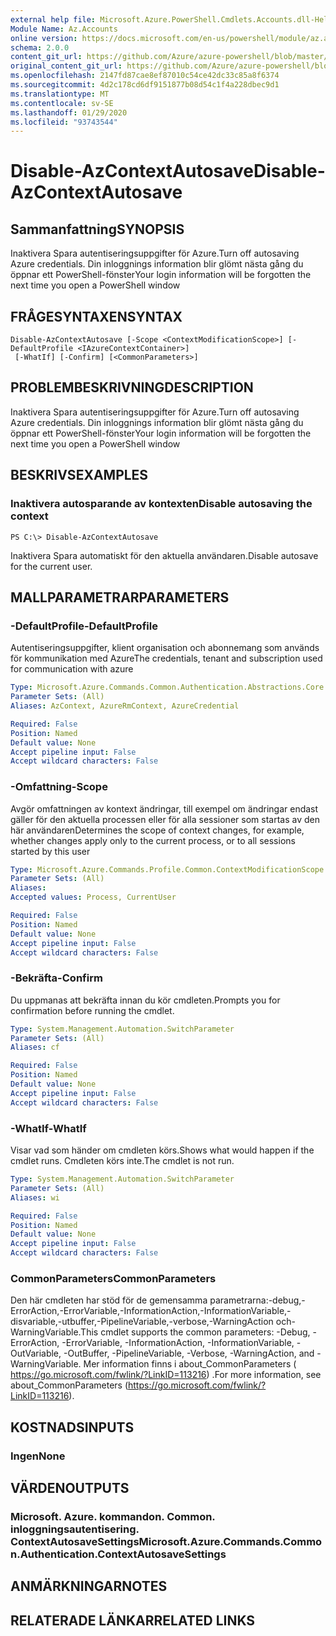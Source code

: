 ```yaml
---
external help file: Microsoft.Azure.PowerShell.Cmdlets.Accounts.dll-Help.xml
Module Name: Az.Accounts
online version: https://docs.microsoft.com/en-us/powershell/module/az.accounts/disable-azcontextautosave
schema: 2.0.0
content_git_url: https://github.com/Azure/azure-powershell/blob/master/src/Accounts/Accounts/help/Disable-AzContextAutosave.md
original_content_git_url: https://github.com/Azure/azure-powershell/blob/master/src/Accounts/Accounts/help/Disable-AzContextAutosave.md
ms.openlocfilehash: 2147fd87cae8ef87010c54ce42dc33c85a8f6374
ms.sourcegitcommit: 4d2c178cd6df9151877b08d54c1f4a228dbec9d1
ms.translationtype: MT
ms.contentlocale: sv-SE
ms.lasthandoff: 01/29/2020
ms.locfileid: "93743544"
---
```

# <span data-ttu-id="4901c-101">Disable-AzContextAutosave</span><span class="sxs-lookup"><span data-stu-id="4901c-101">Disable-AzContextAutosave</span></span>

## <span data-ttu-id="4901c-102">Sammanfattning</span><span class="sxs-lookup"><span data-stu-id="4901c-102">SYNOPSIS</span></span>
<span data-ttu-id="4901c-103">Inaktivera Spara autentiseringsuppgifter för Azure.</span><span class="sxs-lookup"><span data-stu-id="4901c-103">Turn off autosaving Azure credentials.</span></span>  <span data-ttu-id="4901c-104">Din inloggnings information blir glömt nästa gång du öppnar ett PowerShell-fönster</span><span class="sxs-lookup"><span data-stu-id="4901c-104">Your login information will be forgotten the next time you open a PowerShell window</span></span>

## <span data-ttu-id="4901c-105">FRÅGESYNTAXEN</span><span class="sxs-lookup"><span data-stu-id="4901c-105">SYNTAX</span></span>

```
Disable-AzContextAutosave [-Scope <ContextModificationScope>] [-DefaultProfile <IAzureContextContainer>]
 [-WhatIf] [-Confirm] [<CommonParameters>]
```

## <span data-ttu-id="4901c-106">PROBLEMBESKRIVNING</span><span class="sxs-lookup"><span data-stu-id="4901c-106">DESCRIPTION</span></span>
<span data-ttu-id="4901c-107">Inaktivera Spara autentiseringsuppgifter för Azure.</span><span class="sxs-lookup"><span data-stu-id="4901c-107">Turn off autosaving Azure credentials.</span></span>  <span data-ttu-id="4901c-108">Din inloggnings information blir glömt nästa gång du öppnar ett PowerShell-fönster</span><span class="sxs-lookup"><span data-stu-id="4901c-108">Your login information will be forgotten the next time you open a PowerShell window</span></span>

## <span data-ttu-id="4901c-109">BESKRIVS</span><span class="sxs-lookup"><span data-stu-id="4901c-109">EXAMPLES</span></span>

### <span data-ttu-id="4901c-110">Inaktivera autosparande av kontexten</span><span class="sxs-lookup"><span data-stu-id="4901c-110">Disable autosaving the context</span></span>
```
PS C:\> Disable-AzContextAutosave
```

<span data-ttu-id="4901c-111">Inaktivera Spara automatiskt för den aktuella användaren.</span><span class="sxs-lookup"><span data-stu-id="4901c-111">Disable autosave for the current user.</span></span>

## <span data-ttu-id="4901c-112">MALLPARAMETRAR</span><span class="sxs-lookup"><span data-stu-id="4901c-112">PARAMETERS</span></span>

### <span data-ttu-id="4901c-113">-DefaultProfile</span><span class="sxs-lookup"><span data-stu-id="4901c-113">-DefaultProfile</span></span>
<span data-ttu-id="4901c-114">Autentiseringsuppgifter, klient organisation och abonnemang som används för kommunikation med Azure</span><span class="sxs-lookup"><span data-stu-id="4901c-114">The credentials, tenant and subscription used for communication with azure</span></span>

```yaml
Type: Microsoft.Azure.Commands.Common.Authentication.Abstractions.Core.IAzureContextContainer
Parameter Sets: (All)
Aliases: AzContext, AzureRmContext, AzureCredential

Required: False
Position: Named
Default value: None
Accept pipeline input: False
Accept wildcard characters: False
```

### <span data-ttu-id="4901c-115">-Omfattning</span><span class="sxs-lookup"><span data-stu-id="4901c-115">-Scope</span></span>
<span data-ttu-id="4901c-116">Avgör omfattningen av kontext ändringar, till exempel om ändringar endast gäller för den aktuella processen eller för alla sessioner som startas av den här användaren</span><span class="sxs-lookup"><span data-stu-id="4901c-116">Determines the scope of context changes, for example, whether changes apply only to the current process, or to all sessions started by this user</span></span>

```yaml
Type: Microsoft.Azure.Commands.Profile.Common.ContextModificationScope
Parameter Sets: (All)
Aliases:
Accepted values: Process, CurrentUser

Required: False
Position: Named
Default value: None
Accept pipeline input: False
Accept wildcard characters: False
```

### <span data-ttu-id="4901c-117">-Bekräfta</span><span class="sxs-lookup"><span data-stu-id="4901c-117">-Confirm</span></span>
<span data-ttu-id="4901c-118">Du uppmanas att bekräfta innan du kör cmdleten.</span><span class="sxs-lookup"><span data-stu-id="4901c-118">Prompts you for confirmation before running the cmdlet.</span></span>

```yaml
Type: System.Management.Automation.SwitchParameter
Parameter Sets: (All)
Aliases: cf

Required: False
Position: Named
Default value: None
Accept pipeline input: False
Accept wildcard characters: False
```

### <span data-ttu-id="4901c-119">-WhatIf</span><span class="sxs-lookup"><span data-stu-id="4901c-119">-WhatIf</span></span>
<span data-ttu-id="4901c-120">Visar vad som händer om cmdleten körs.</span><span class="sxs-lookup"><span data-stu-id="4901c-120">Shows what would happen if the cmdlet runs.</span></span>
<span data-ttu-id="4901c-121">Cmdleten körs inte.</span><span class="sxs-lookup"><span data-stu-id="4901c-121">The cmdlet is not run.</span></span>

```yaml
Type: System.Management.Automation.SwitchParameter
Parameter Sets: (All)
Aliases: wi

Required: False
Position: Named
Default value: None
Accept pipeline input: False
Accept wildcard characters: False
```

### <span data-ttu-id="4901c-122">CommonParameters</span><span class="sxs-lookup"><span data-stu-id="4901c-122">CommonParameters</span></span>
<span data-ttu-id="4901c-123">Den här cmdleten har stöd för de gemensamma parametrarna:-debug,-ErrorAction,-ErrorVariable,-InformationAction,-InformationVariable,-disvariable,-utbuffer,-PipelineVariable,-verbose,-WarningAction och-WarningVariable.</span><span class="sxs-lookup"><span data-stu-id="4901c-123">This cmdlet supports the common parameters: -Debug, -ErrorAction, -ErrorVariable, -InformationAction, -InformationVariable, -OutVariable, -OutBuffer, -PipelineVariable, -Verbose, -WarningAction, and -WarningVariable.</span></span> <span data-ttu-id="4901c-124">Mer information finns i about_CommonParameters ( https://go.microsoft.com/fwlink/?LinkID=113216) .</span><span class="sxs-lookup"><span data-stu-id="4901c-124">For more information, see about_CommonParameters (https://go.microsoft.com/fwlink/?LinkID=113216).</span></span>

## <span data-ttu-id="4901c-125">KOSTNADS</span><span class="sxs-lookup"><span data-stu-id="4901c-125">INPUTS</span></span>

### <span data-ttu-id="4901c-126">Ingen</span><span class="sxs-lookup"><span data-stu-id="4901c-126">None</span></span>

## <span data-ttu-id="4901c-127">VÄRDEN</span><span class="sxs-lookup"><span data-stu-id="4901c-127">OUTPUTS</span></span>

### <span data-ttu-id="4901c-128">Microsoft. Azure. kommandon. Common. inloggningsautentisering. ContextAutosaveSettings</span><span class="sxs-lookup"><span data-stu-id="4901c-128">Microsoft.Azure.Commands.Common.Authentication.ContextAutosaveSettings</span></span>

## <span data-ttu-id="4901c-129">ANMÄRKNINGAR</span><span class="sxs-lookup"><span data-stu-id="4901c-129">NOTES</span></span>

## <span data-ttu-id="4901c-130">RELATERADE LÄNKAR</span><span class="sxs-lookup"><span data-stu-id="4901c-130">RELATED LINKS</span></span>
